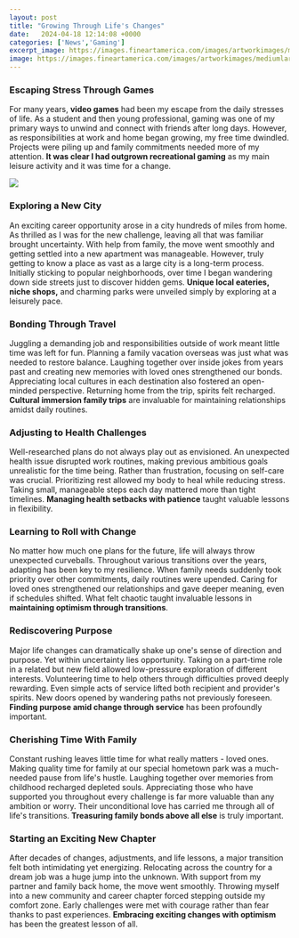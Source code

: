 ```yaml
---
layout: post
title: "Growing Through Life's Changes"
date:   2024-04-18 12:14:08 +0000
categories: ['News','Gaming']
excerpt_image: https://images.fineartamerica.com/images/artworkimages/mediumlarge/3/learn-change-grow-through-life-brandi-fitzgerald.jpg
image: https://images.fineartamerica.com/images/artworkimages/mediumlarge/3/learn-change-grow-through-life-brandi-fitzgerald.jpg
---
```


### Escaping Stress Through Games 
For many years, **video games** had been my escape from the daily stresses of life. As a student and then young professional, gaming was one of my primary ways to unwind and connect with friends after long days. However, as responsibilities at work and home began growing, my free time dwindled. Projects were piling up and family commitments needed more of my attention. **It was clear I had outgrown recreational gaming** as my main leisure activity and it was time for a change.

![](https://s3-us-west-2.amazonaws.com/courses-images/wp-content/uploads/sites/3707/2018/12/19182214/growing-2835898_1920.jpg)
### Exploring a New City  
An exciting career opportunity arose in a city hundreds of miles from home. As thrilled as I was for the new challenge, leaving all that was familiar brought uncertainty. With help from family, the move went smoothly and getting settled into a new apartment was manageable. However, truly getting to know a place as vast as a large city is a long-term process. Initially sticking to popular neighborhoods, over time I began wandering down side streets just to discover hidden gems. **Unique local eateries, niche shops,** and charming parks were unveiled simply by exploring at a leisurely pace.
### Bonding Through Travel  
Juggling a demanding job and responsibilities outside of work meant little time was left for fun. Planning a family vacation overseas was just what was needed to restore balance. Laughing together over inside jokes from years past and creating new memories with loved ones strengthened our bonds. Appreciating local cultures in each destination also fostered an open-minded perspective. Returning home from the trip, spirits felt recharged. **Cultural immersion family trips** are invaluable for maintaining relationships amidst daily routines.
### Adjusting to Health Challenges
Well-researched plans do not always play out as envisioned. An unexpected health issue disrupted work routines, making previous ambitious goals unrealistic for the time being. Rather than frustration, focusing on self-care was crucial. Prioritizing rest allowed my body to heal while reducing stress. Taking small, manageable steps each day mattered more than tight timelines. **Managing health setbacks with patience** taught valuable lessons in flexibility. 
### Learning to Roll with Change
No matter how much one plans for the future, life will always throw unexpected curveballs. Throughout various transitions over the years, adapting has been key to my resilience. When family needs suddenly took priority over other commitments, daily routines were upended. Caring for loved ones strengthened our relationships and gave deeper meaning, even if schedules shifted. What felt chaotic taught invaluable lessons in **maintaining optimism through transitions**.
### Rediscovering Purpose
Major life changes can dramatically shake up one's sense of direction and purpose. Yet within uncertainty lies opportunity. Taking on a part-time role in a related but new field allowed low-pressure exploration of different interests. Volunteering time to help others through difficulties proved deeply rewarding. Even simple acts of service lifted both recipient and provider's spirits. New doors opened by wandering paths not previously foreseen. **Finding purpose amid change through service** has been profoundly important.
### Cherishing Time With Family
Constant rushing leaves little time for what really matters - loved ones. Making quality time for family at our special hometown park was a much-needed pause from life's hustle. Laughing together over memories from childhood recharged depleted souls. Appreciating those who have supported you throughout every challenge is far more valuable than any ambition or worry. Their unconditional love has carried me through all of life's transitions. **Treasuring family bonds above all else** is truly important.
### Starting an Exciting New Chapter  
After decades of changes, adjustments, and life lessons, a major transition felt both intimidating yet energizing. Relocating across the country for a dream job was a huge jump into the unknown. With support from my partner and family back home, the move went smoothly. Throwing myself into a new community and career chapter forced stepping outside my comfort zone. Early challenges were met with courage rather than fear thanks to past experiences. **Embracing exciting changes with optimism** has been the greatest lesson of all.